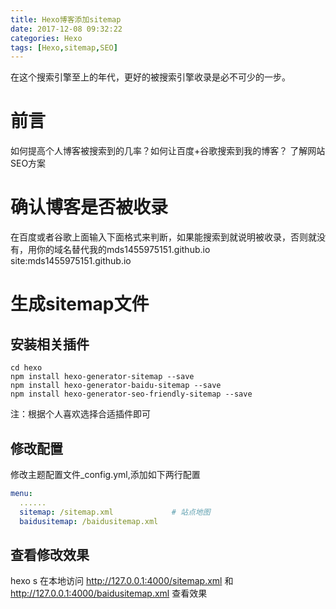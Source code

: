 ```yaml
---
title: Hexo博客添加sitemap
date: 2017-12-08 09:32:22
categories: Hexo
tags: [Hexo,sitemap,SEO]
---
```


在这个搜索引擎至上的年代，更好的被搜索引擎收录是必不可少的一步。

# 前言
如何提高个人博客被搜索到的几率？如何让百度+谷歌搜索到我的博客？
了解网站SEO方案

# 确认博客是否被收录
在百度或者谷歌上面输入下面格式来判断，如果能搜索到就说明被收录，否则就没有，用你的域名替代我的mds1455975151.github.io
site:mds1455975151.github.io
# 生成sitemap文件
## 安装相关插件
``` bash中使用如下命令进行发布
cd hexo
npm install hexo-generator-sitemap --save
npm install hexo-generator-baidu-sitemap --save
npm install hexo-generator-seo-friendly-sitemap --save
```
注：根据个人喜欢选择合适插件即可

## 修改配置
修改主题配置文件_config.yml,添加如下两行配置
``` yaml
menu:
  ......
  sitemap: /sitemap.xml             # 站点地图
  baidusitemap: /baidusitemap.xml
```

## 查看修改效果
hexo s
在本地访问 http://127.0.0.1:4000/sitemap.xml 和 http://127.0.0.1:4000/baidusitemap.xml 查看效果
